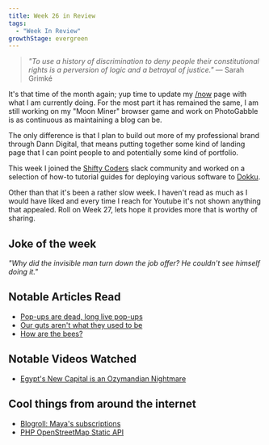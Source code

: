 ```yaml
---
title: Week 26 in Review
tags:
  - "Week In Review"
growthStage: evergreen
---
```


> _"To use a history of discrimination to deny people their constitutional rights is a perversion of logic and a betrayal of justice."_
> — Sarah Grimké

It's that time of the month again; yup time to update my [/now](https://photogabble.co.uk/now/) page with what I am currently doing. For the most part it has remained the same, I am still working on my "Moon Miner" browser game and work on PhotoGabble is as continuous as maintaining a blog can be.

The only difference is that I plan to build out more of my professional brand through Dann Digital, that means putting together some kind of landing page that I can point people to and potentially some kind of portfolio.

This week I joined the [Shifty Coders](https://laravelshift.com/shifty-coders) slack community and worked on a selection of how-to tutorial guides for deploying various software to [Dokku](https://dokku.com/).

Other than that it's been a rather slow week. I haven't read as much as I would have liked and every time I reach for Youtube it's not shown anything that appealed. Roll on Week 27, lets hope it provides more that is worthy of sharing.

## Joke of the week
_"Why did the invisible man turn down the job offer? He couldn't see himself doing it."_

## Notable Articles Read
- [Pop-ups are dead, long live pop-ups](https://webdevlaw.uk/2022/06/17/data-reform-bill-cookie-popups/)
- [Our guts aren't what they used to be](https://www.science.org/content/article/modern-city-dwellers-have-lost-about-half-their-gut-microbes)
- [How are the bees?](https://nautil.us/how-are-the-bees-20772/)

## Notable Videos Watched
- [Egypt's New Capital is an Ozymandian Nightmare](https://www.youtube.com/watch?v=WUK0K5mdQ_s)

## Cool things from around the internet
- [Blogroll: Maya's subscriptions](https://maya.land/blogroll.opml)
- [PHP OpenStreetMap Static API](https://github.com/DantSu/php-osm-static-api)